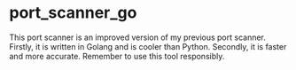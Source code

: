 # port_scanner_go

This port scanner is an improved version of my previous port scanner. Firstly, it is written in Golang and is cooler than Python. Secondly, it is faster and more accurate. Remember to use this tool responsibly. 
